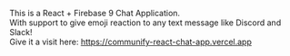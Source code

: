 This is a React + Firebase 9 Chat Application.  
With support to give emoji reaction to any text message like Discord and Slack!  
Give it a visit here: https://communify-react-chat-app.vercel.app
